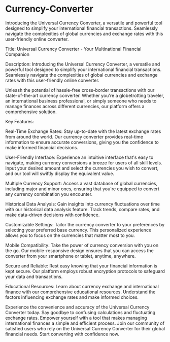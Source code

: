 # Currency-Converter
Introducing the Universal Currency Converter, a versatile and powerful tool designed to simplify your international financial transactions. Seamlessly navigate the complexities of global currencies and exchange rates with this user-friendly online converter.


Title: Universal Currency Converter - Your Multinational Financial Companion

Description:
Introducing the Universal Currency Converter, a versatile and powerful tool designed to simplify your international financial transactions. Seamlessly navigate the complexities of global currencies and exchange rates with this user-friendly online converter.

Unleash the potential of hassle-free cross-border transactions with our state-of-the-art currency converter. Whether you're a globetrotting traveler, an international business professional, or simply someone who needs to manage finances across different currencies, our platform offers a comprehensive solution.

Key Features:

Real-Time Exchange Rates: Stay up-to-date with the latest exchange rates from around the world. Our currency converter provides real-time information to ensure accurate conversions, giving you the confidence to make informed financial decisions.

User-Friendly Interface: Experience an intuitive interface that's easy to navigate, making currency conversions a breeze for users of all skill levels. Input your desired amount and select the currencies you wish to convert, and our tool will swiftly display the equivalent value.

Multiple Currency Support: Access a vast database of global currencies, including major and minor ones, ensuring that you're equipped to convert any currency combination you encounter.

Historical Data Analysis: Gain insights into currency fluctuations over time with our historical data analysis feature. Track trends, compare rates, and make data-driven decisions with confidence.

Customizable Settings: Tailor the currency converter to your preferences by selecting your preferred base currency. This personalized experience allows you to focus on the currencies that matter most to you.

Mobile Compatibility: Take the power of currency conversion with you on the go. Our mobile-responsive design ensures that you can access the converter from your smartphone or tablet, anytime, anywhere.

Secure and Reliable: Rest easy knowing that your financial information is kept secure. Our platform employs robust encryption protocols to safeguard your data and transactions.

Educational Resources: Learn about currency exchange and international finance with our comprehensive educational resources. Understand the factors influencing exchange rates and make informed choices.

Experience the convenience and accuracy of the Universal Currency Converter today. Say goodbye to confusing calculations and fluctuating exchange rates. Empower yourself with a tool that makes managing international finances a simple and efficient process. Join our community of satisfied users who rely on the Universal Currency Converter for their global financial needs. Start converting with confidence now.
